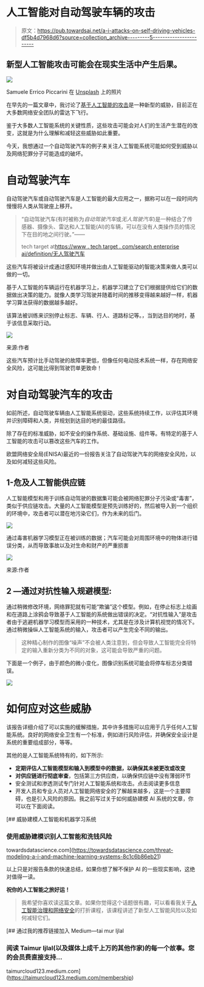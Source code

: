 # 人工智能对自动驾驶车辆的攻击

> 原文：<https://pub.towardsai.net/a-i-attacks-on-self-driving-vehicles-df5b4d7968d6?source=collection_archive---------5----------------------->

## 新型人工智能攻击可能会在现实生活中产生后果。

![](img/17bdf60bf2a40a43cdd3a88a94096f7e.png)

Samuele Errico Piccarini 在 [Unsplash](https://unsplash.com?utm_source=medium&utm_medium=referral) 上的照片

在早先的一篇文章中，我讨论了[基于人工智能的攻击](/welcome-to-the-new-era-of-cyber-fraud-powered-by-deepfakes-46682ad9f942)是一种新型的威胁，目前正在大多数网络安全团队的雷达下飞行。

鉴于大多数人工智能系统的关键性质，这些攻击可能会对人们的生活产生潜在的改变，这就是为什么理解和减轻这些威胁如此重要。

今天，我想通过一个自动驾驶汽车的例子来关注人工智能系统可能如何受到威胁以及网络犯罪分子可能造成的破坏。

# 自动驾驶汽车

自动驾驶汽车或自动驾驶汽车是人工智能的最大应用之一，据称可以在一段时间内慢慢将人类从驾驶座上移开。

> “自动驾驶汽车(有时被称为*自动驾驶汽车*或*无人驾驶汽车*)是一种结合了传感器、摄像头、雷达和人工智能(AI)的车辆，可以在没有人类操作员的情况下在目的地之间行驶。”——
> 
> tech target at[https://www . tech target . com/search enterprise ai/definition/无人驾驶汽车](https://www.techtarget.com/searchenterpriseai/definition/driverless-car)

这些汽车将被设计成通过感知环境并做出由人工智能驱动的智能决策来做人类可以做的一切。

基于人工智能的车辆运行在机器学习上，机器学习建立了它们根据提供给它们的数据做出决策的能力。就像人类学习驾驶并随着时间的推移变得越来越好一样，机器学习算法获得的数据越多越好。

该算法被训练来识别停止标志、车辆、行人、道路标记等。，当到达目的地时，基于该信息采取行动。

![](img/af9b38fc29bb9caa1e9b49dc3376070d.png)

来源:作者

这些汽车预计比手动驾驶的故障率更低，但像任何电动技术系统一样，存在网络安全风险，这可能比得到驾驶罚单更致命！

# 对自动驾驶汽车的攻击

如前所述，自动驾驶车辆由人工智能系统驱动，这些系统持续工作，以评估其环境并识别障碍和人类，并规划到达目的地的最佳路径。

除了存在的标准威胁，如不安全的操作系统、基础设施、组件等。有特定的基于人工智能的攻击可以篡改这些汽车的工作。

欧盟网络安全局(ENISA)最近的一份报告关注了自动驾驶汽车的网络安全风险，以及如何减轻这些风险。

## **1-危及人工智能供应链**

人工智能模型和用于训练自动驾驶的数据集可能会被网络犯罪分子污染或“毒害”，类似于供应链攻击。大量的人工智能模型是预先训练好的，然后被导入到一个组织的环境中，攻击者可以潜在地污染它们，作为未来的后门。

![](img/d9a513e8fd6c14e55c47f72faa3c97ab.png)

通过毒害机器学习模型正在被训练的数据；汽车可能会对周围环境中的物体进行错误分类，从而导致事故以及对生命和财产的严重损害

![](img/098571cf86dff468a68f649e51072648.png)

来源:作者

## **2 —通过对抗性输入规避模型:**

通过稍微修改环境，网络罪犯就有可能“欺骗”这个模型。例如，在停止标志上绘画和在道路上涂鸦会导致基于人工智能的系统做出错误的决定。“对抗性输入”是攻击者由于逃避机器学习模型而采用的一种技术，尤其是在涉及计算机视觉的情况下。通过稍微操纵人工智能系统的输入，攻击者可以产生完全不同的输出。

> 这种精心制作的图像“噪声”不会被人类注意到，但会导致人工智能完全将特定的输入重新分类为不同的对象，这可能会导致严重的问题。

下面是一个例子，由于颜色的微小变化，图像识别系统可能会将停车标志分类错误。

![](img/d31d652cf30c276b9bb4ce0e74ba4c16.png)

# 如何应对这些威胁

该报告详细介绍了可以实施的缓解措施，其中许多措施可以应用于几乎任何人工智能系统。良好的网络安全卫生有一个标准，例如进行风险评估，并确保安全设计是系统的重要组成部分，等等。

其他的是人工智能系统特有的，如下所示:

*   **定期评估人工智能模型和输入到模型中的数据，以确保其未被更改或改变**
*   **对供应链进行彻底审查**，包括第三方供应商，以确保供应链中没有薄弱环节
*   安全测试和渗透测试专门针对人工智能系统和攻击。点击阅读更多信息
*   开发人员和专业人员对人工智能网络安全的了解越来越多，这是一个主要障碍，也是引入风险的原因。我之前写过关于如何威胁建模 AI 系统的文章，你可以在下面阅读。

[](https://towardsdatascience.com/threat-modeling-a-i-and-machine-learning-systems-8c1c6b86eb21) [## 威胁建模人工智能和机器学习系统

### 使用威胁建模识别人工智能和洗钱风险

towardsdatascience.com](https://towardsdatascience.com/threat-modeling-a-i-and-machine-learning-systems-8c1c6b86eb21) 

以上只是对报告条款的快速总结，如果你想了解不保护 AI 的一些现实影响，这绝对值得一读。

**祝你的人工智能之旅好运！**

> 我希望你喜欢读这篇文章。如果你觉得这个话题很有趣，可以看看我关于[人工智能治理和网络安全](https://cloudsecguy.gumroad.com/l/aigovernance/1tojq7p?_gl=1*14yiflk*_ga*NzkyMjgyNDkyLjE2NjQxNzQ0MDc.*_ga_6LJN6D94N6*MTY2NTU1NDIxMC4xNjcuMS4xNjY1NTU0MjIxLjAuMC4w)的打折课程，该课程讲述了新型人工智能风险以及如何减轻它们。

[](https://taimurcloud123.medium.com/membership) [## 通过我的推荐链接加入 Medium—tai mur Ijlal

### 阅读 Taimur Ijlal(以及媒体上成千上万的其他作家)的每一个故事。您的会员费直接支持…

taimurcloud123.medium.com](https://taimurcloud123.medium.com/membership)